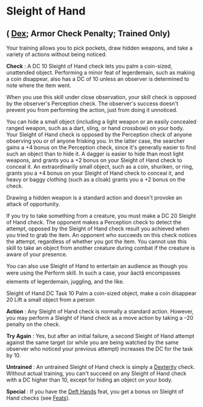 # Sleight of Hand

## ( [Dex](../gettingStarted.html#_dexterity); Armor Check Penalty; Trained Only)

Your training allows you to pick pockets, draw hidden weapons, and take a variety of actions without being noticed.

**Check** : A DC 10 Sleight of Hand check lets you palm a coin-sized, unattended object. Performing a minor feat of legerdemain, such as making a coin disappear, also has a DC of 10 unless an observer is determined to note where the item went.

When you use this skill under close observation, your skill check is opposed by the observer's Perception check. The observer's success doesn't prevent you from performing the action, just from doing it unnoticed.

You can hide a small object (including a light weapon or an easily concealed ranged weapon, such as a dart, sling, or hand crossbow) on your body. Your Sleight of Hand check is opposed by the Perception check of anyone observing you or of anyone frisking you. In the latter case, the searcher gains a +4 bonus on the Perception check, since it's generally easier to find such an object than to hide it. A dagger is easier to hide than most light weapons, and grants you a +2 bonus on your Sleight of Hand check to conceal it. An extraordinarily small object, such as a coin, shuriken, or ring, grants you a +4 bonus on your Sleight of Hand check to conceal it, and heavy or baggy clothing (such as a cloak) grants you a +2 bonus on the check.

Drawing a hidden weapon is a standard action and doesn't provoke an attack of opportunity.

If you try to take something from a creature, you must make a DC 20 Sleight of Hand check. The opponent makes a Perception check to detect the attempt, opposed by the Sleight of Hand check result you achieved when you tried to grab the item. An opponent who succeeds on this check notices the attempt, regardless of whether you got the item. You cannot use this skill to take an object from another creature during combat if the creature is aware of your presence.

You can also use Sleight of Hand to entertain an audience as though you were using the Perform skill. In such a case, your âactâ encompasses elements of legerdemain, juggling, and the like.

<thead><tr>
<th>Sleight of Hand DC</th>
<th>Task</th>
</tr></thead><tbody>
<tr class="odd">
<td>10</td>
<td>Palm a coin-sized object, make a coin disappear</td>
</tr>
<tr class="even">
<td>20</td>
<td>Lift a small object from a person</td>
</tr>
</tbody>

**Action** : Any Sleight of Hand check is normally a standard action. However, you may perform a Sleight of Hand check as a move action by taking a –20 penalty on the check.

**Try Again** : Yes, but after an initial failure, a second Sleight of Hand attempt against the same target (or while you are being watched by the same observer who noticed your previous attempt) increases the DC for the task by 10.

**Untrained** : An untrained Sleight of Hand check is simply a [Dexterity](../gettingStarted.html#_dexterity) check. Without actual training, you can't succeed on any Sleight of Hand check with a DC higher than 10, except for hiding an object on your body.

**Special** : If you have the [Deft Hands](../feats.html#_deft-hands) feat, you get a bonus on Sleight of Hand checks (see [Feats](../feats.html)).

